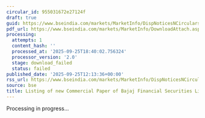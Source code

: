 ```yaml
---
circular_id: 955031672e27124f
draft: true
guid: https://www.bseindia.com/markets/MarketInfo/DispNoticesNCirculars.aspx?Noticeid={71E4B39E-9FFA-4D66-9AC6-7E1F7B02B1CC}&noticeno=20250925-30&dt=09/25/2025&icount=30&totcount=65&flag=0
pdf_url: https://www.bseindia.com/markets/MarketInfo/DownloadAttach.aspx?id=20250925-30&attachedId=
processing:
  attempts: 1
  content_hash: ''
  processed_at: '2025-09-25T18:40:02.756324'
  processor_version: '2.0'
  stage: download_failed
  status: failed
published_date: '2025-09-25T12:13:36+00:00'
rss_url: https://www.bseindia.com/markets/MarketInfo/DispNoticesNCirculars.aspx?Noticeid={71E4B39E-9FFA-4D66-9AC6-7E1F7B02B1CC}&noticeno=20250925-30&dt=09/25/2025&icount=30&totcount=65&flag=0
source: bse
title: Listing of new Commercial Paper of Bajaj Financial Securities Limited
---
```


Processing in progress...